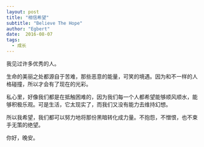 ```yaml
---
layout: post
title: "相信希望"
subtitle: "Believe The Hope"
author: "Egbert"
date:  2016-08-07
tags:
  - 成长
---
```


我见过许多优秀的人。

生命的美丽之处都源自于苦难，那些恶意的能量，可笑的境遇。因为和不一样的人格碰撞，所以才会有了现在的光彩。

私心里，好像我们都是在抵触困难的，因为我们每一个人都希望能够顺风顺水，能够积极乐观。可是生活，它太现实了，而我们又没有能力去维持幻想。

所以我希望，我们都可以努力地将那份黑暗转化成力量。不抱怨，不憎恨，也不束手无策的绝望。

你好，晚安。